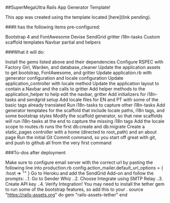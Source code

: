 ##SuperMegaUltra Rails App Generator Template!

This app was created using the template located [here](link pending).

###It has the following items pre-configured:

Bootstrap 4 and FontAwesome
Devise
SendGrid
gritter
i18n-tasks
Custom scaffold templates
Navbar partial and helpers

###What it will do:

Install the gems listed above and their dependencies
Configure RSPEC with Factory Girl, Warden, and database_cleaner
Update the application assets to get bootstrap, FontAwesome, and gritter
Update application.rb with generator configuration and locale configuration
Update application_controller with locale method
Update the application layout to contain a Navbar and the calls to gritter
Add helper methods to the application_helper to help edit the navbar, gritter
Add initializers for i18n-tasks and sendgrid setup
Add locale files for EN and PT with some of the basic tags already translated
Run i18n-tasks to capture other i18n-tasks
Add generator templates for the scaffold that include locale paths, i18n tags, and some bootstrap styles
Modify the scaffold generator, so that new scaffolds will run i18n-tasks at the end to capture the missing i18n tags
Add the locale scope to routes.rb
runs the first db:create and db:migrate
Create a static_pages controller with a home (directed to root_path) and an about page
Run the initial Git Commit command, so you start off great with git, and push to github all from the very first command

###To-dos after deployment

Make sure to configure email server with the correct url by pasting the following line into production.rb
config.action_mailer.default_url_options = { :host => "<YourURLHere>" }
Go to Heroku and add the SendGrid Add-on and follow the prompts: ..1. Go to Sender Whiz ..2. Choose Integrate using SMTP Relay ..3. Create API key ..4. Verify Integration!
You may need to install the tether gem to run some of the bootstrap features, so add this to your .
source "https://rails-assets.org" do
  gem "rails-assets-tether"
end
